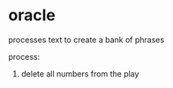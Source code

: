 # oracle
processes text to create a bank of phrases

process: 
1. delete all numbers from the play

